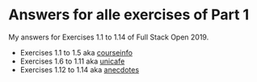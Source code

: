 # Answers for alle exercises of Part 1

My answers for Exercises 1.1 to 1.14 of Full Stack Open 2019.

* Exercises 1.1 to 1.5 aka [courseinfo](courseinfo)
* Exercises 1.6 to 1.11 aka [unicafe](unicafe)
* Exercises 1.12 to 1.14 aka [anecdotes](anecdotes)
